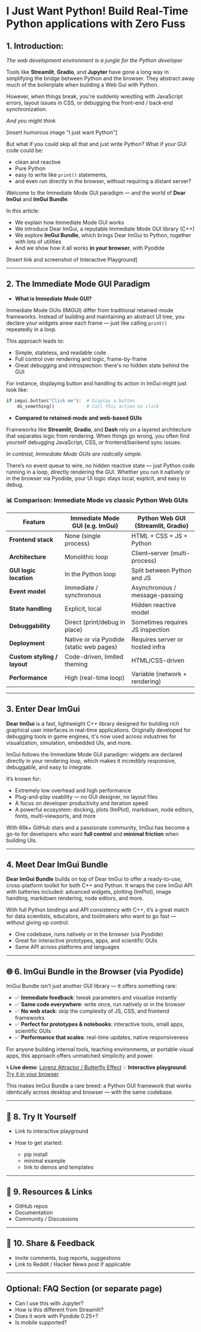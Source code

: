# I Just Want Python! Build Real-Time Python  applications with Zero  Fuss

## 1. Introduction:&#x20;

*The web development environment is a jungle for the Python developer*

Tools like **Streamlit**, **Gradio**, and **Jupyter** have gone a long way in simplifying the bridge between Python and the browser. They abstract away much of the boilerplate when building a Web Gui with Python.&#x20;

However, when things break, you're suddenly wrestling with JavaScript errors, layout issues in CSS, or debugging the front-end / back-end synchronization. 

*And you might think*

\[insert humorous image "I just want Python"]

But what if you could skip all that and just write Python? What if your GUI code could be:

* clean and reactive
* Pure Python
* easy to write like `print()` statements,
* and even run directly in the browser, without requiring a distant server?

Welcome to the Immediate Mode GUI paradigm — and the world of **Dear ImGui** and **ImGui Bundle**.

In this article:

* We explain how Immediate Mode GUI works
* We introduce Dear ImGui, a reputable Immediate Mode GUI library (C++)
* We explore **ImGui Bundle**, which brings Dear ImGui to Python, together with lots of utilities
* And we show how it all works **in your browser**, with Pyodide&#x20;


\[Insert link and screenshot of Interactive Playground]

---

## 2. The Immediate Mode GUI Paradigm

* **What is Immediate Mode GUI?**

Immediate Mode GUIs (IMGUI) differ from traditional retained-mode frameworks. Instead of building and maintaining an abstract UI tree, you declare your widgets anew each frame — just like calling `print()` repeatedly in a loop.

This approach leads to:

* Simple, stateless, and readable code
* Full control over rendering and logic, frame-by-frame 
* Great debugging and introspection: there's no hidden state behind the GUI

For instance, displaying button and handling its action in ImGui might just look like:

```python
if imgui.button("Click me"):  # Display a button
    do_something()            # Call this action on click 
```

* **Compared to retained-mode and web-based GUIs**

Frameworks like **Streamlit**, **Gradio**, and **Dash** rely on a layered architecture that separates logic from rendering. When things go wrong, you often find yourself debugging JavaScript, CSS, or frontend/backend sync issues.

*In contrast, Immediate Mode GUIs are radically simple.*

There’s no event queue to wire, no hidden reactive state — just Python code running in a loop, directly rendering the GUI. Whether you run it natively or in the browser via Pyodide, your UI logic stays local, explicit, and easy to debug.

### 📊 Comparison: Immediate Mode vs classic Python Web GUIs

| Feature                     | Immediate Mode GUI (e.g. ImGui)          | Python Web GUI (Streamlit, Gradio) |
| --------------------------- | ---------------------------------------- | ---------------------------------- |
| **Frontend stack**          | None (single process)                    | HTML + CSS + JS + Python           |
| **Architecture**            | Monolithic loop                          | Client–server (multi-process)      |
| **GUI logic location**      | In the Python loop                       | Split between Python and JS        |
| **Event model**             | Immediate / synchronous                  | Asynchronous / message-passing     |
| **State handling**          | Explicit, local                          | Hidden reactive model              |
| **Debuggability**           | Direct (print/debug in place)            | Sometimes requires JS inspection   |
| **Deployment**              | Native or via Pyodide (static web pages) | Requires server or hosted infra    |
| **Custom styling / layout** | Code-driven, limited theming             | HTML/CSS-driven                    |
| **Performance**             | High (real-time loop)                    | Variable (network + rendering)     |

---

## 3. Enter **Dear ImGui**

**Dear ImGui** is a fast, lightweight C++ library designed for building rich graphical user interfaces in real-time applications. Originally developed for debugging tools in game engines, it's now used across industries for visualization, simulation, embedded UIs, and more.

ImGui follows the Immediate Mode GUI paradigm: widgets are declared directly in your rendering loop, which makes it incredibly responsive, debuggable, and easy to integrate.

It’s known for:

* Extremely low overhead and high performance
* Plug-and-play usability — no GUI designer, no layout files
* A focus on developer productivity and iteration speed
* A powerful ecosystem: docking, plots (ImPlot), markdown, node editors, fonts, multi-viewports, and more

With 66k+ GitHub stars and a passionate community, ImGui has become a go-to for developers who want **full control** and **minimal friction** when building UIs.

---

## 4. Meet **Dear ImGui Bundle**

**Dear ImGui Bundle** builds on top of Dear ImGui to offer a ready-to-use, cross-platform toolkit for both C++ and Python. It wraps the core ImGui API with batteries included: advanced widgets, plotting (ImPlot), image handling, markdown rendering, node editors, and more.

With full Python bindings and API consistency with C++, it’s a great match for data scientists, educators, and toolmakers who want to go fast — without giving up control.

* One codebase, runs natively or in the browser (via Pyodide)
* Great for interactive prototypes, apps, and scientific GUIs
* Same API across platforms and languages

---

## 🌐 6. ImGui Bundle **in the Browser** (via Pyodide)



ImGui Bundle isn't just another GUI library — it offers something rare:

* ✅ **Immediate feedback**: tweak parameters and visualize instantly
* ✅ **Same code everywhere**: write once, run natively or in the browser
* ✅ **No web stack**: skip the complexity of JS, CSS, and frontend frameworks
* ✅ **Perfect for prototypes & notebooks**: interactive tools, small apps, scientific GUIs
* ✅ **Performance that scales**: real-time updates, native responsiveness

For anyone building internal tools, teaching environments, or portable visual apps, this approach offers unmatched simplicity and power.

🌀 **Live demo**: [Lorenz Attractor / Butterfly Effect](https://traineq.org/pyobun2/demo_butterfly.html)
💡 **Interactive playground**: [Try it in your browser](https://traineq.org/imgui_bundle_online/projects/imgui_bundle_playground/)

This makes ImGui Bundle a rare breed: a Python GUI framework that works identically across desktop and browser — with the same codebase.

---

## 🚀 8. Try It Yourself

* Link to interactive playground
* How to get started:

    * pip install
    * minimal example
    * link to demos and templates

---

## 🔗 9. Resources & Links

* GitHub repos
* Documentation
* Community / Discussions

---

## 💬 10. Share & Feedback

* Invite comments, bug reports, suggestions
* Link to Reddit / Hacker News post if applicable

---

## Optional: FAQ Section (or separate page)

* Can I use this with Jupyter?
* How is this different from Streamlit?
* Does it work with Pyodide 0.25+?
* Is mobile supported?
